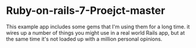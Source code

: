 # Ruby-on-rails-7-Proejct-master
This example app includes some gems that I'm using them for a long time. it wires up a number of things you might use in a real world Rails app, but at the same time it's not loaded up with a million personal opinions.
